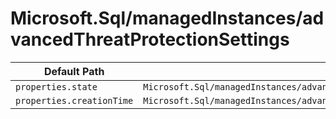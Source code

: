 # Microsoft.Sql/managedInstances/advancedThreatProtectionSettings

| Default Path | Alias |
|---|---|
| `properties.state` | `Microsoft.Sql/managedInstances/advancedThreatProtectionSettings/state` |
| `properties.creationTime` | `Microsoft.Sql/managedInstances/advancedThreatProtectionSettings/creationTime` |

